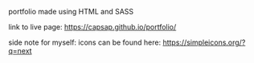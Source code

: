 portfolio made using HTML and SASS

link to live page: https://capsap.github.io/portfolio/


side note for myself: icons can be found here: https://simpleicons.org/?q=next
